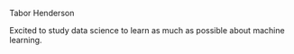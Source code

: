 Tabor Henderson

Excited to study data science to learn as much as possible about machine learning.
